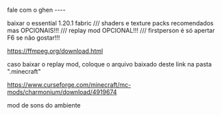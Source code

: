 fale com o ghen ----

baixar o essential 1.20.1 fabric ///
shaders e texture packs recomendados mas OPCIONAIS!!! ///
replay mod OPCIONAL!!! ///
firstperson é só apertar F6 se não gostar!!!



https://ffmpeg.org/download.html

caso baixar o replay mod, coloque o arquivo baixado deste link na pasta ".minecraft"

https://www.curseforge.com/minecraft/mc-mods/charmonium/download/4919674

mod de sons do ambiente
